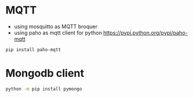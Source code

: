 # MQTT
- using mosquitto as MQTT broquer
- using paho as mqtt client for python
https://pypi.python.org/pypi/paho-mqtt
```bash
pip install paho-mqtt
```

# Mongodb client
```bash
python -m pip install pymongo
```
